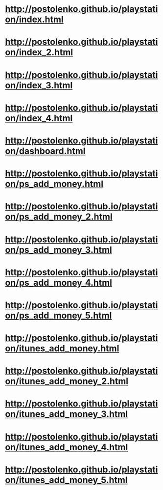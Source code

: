 # http://postolenko.github.io/playstation/index.html
# http://postolenko.github.io/playstation/index_2.html
# http://postolenko.github.io/playstation/index_3.html
# http://postolenko.github.io/playstation/index_4.html
# http://postolenko.github.io/playstation/dashboard.html
# http://postolenko.github.io/playstation/ps_add_money.html
# http://postolenko.github.io/playstation/ps_add_money_2.html
# http://postolenko.github.io/playstation/ps_add_money_3.html
# http://postolenko.github.io/playstation/ps_add_money_4.html
# http://postolenko.github.io/playstation/ps_add_money_5.html
# http://postolenko.github.io/playstation/itunes_add_money.html
# http://postolenko.github.io/playstation/itunes_add_money_2.html
# http://postolenko.github.io/playstation/itunes_add_money_3.html
# http://postolenko.github.io/playstation/itunes_add_money_4.html
# http://postolenko.github.io/playstation/itunes_add_money_5.html